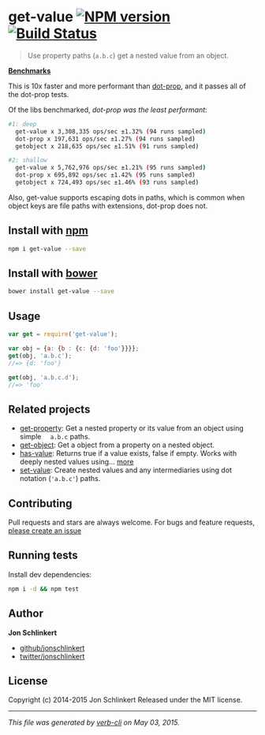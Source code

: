 # get-value [![NPM version](https://badge.fury.io/js/get-value.svg)](http://badge.fury.io/js/get-value)  [![Build Status](https://travis-ci.org/jonschlinkert/get-value.svg)](https://travis-ci.org/jonschlinkert/get-value)

> Use property paths (`a.b.c`) get a nested value from an object.

**[Benchmarks](./benchmark)**

This is 10x faster and more performant than [dot-prop](https://github.com/sindresorhus/dot-prop), and it passes all of the dot-prop tests.

Of the libs benchmarked, _dot-prop was the least performant_:

```bash
#1: deep
  get-value x 3,308,335 ops/sec ±1.32% (94 runs sampled)
  dot-prop x 197,631 ops/sec ±1.27% (94 runs sampled)
  getobject x 218,635 ops/sec ±1.51% (91 runs sampled)

#2: shallow
  get-value x 5,762,976 ops/sec ±1.21% (95 runs sampled)
  dot-prop x 695,892 ops/sec ±1.42% (95 runs sampled)
  getobject x 724,493 ops/sec ±1.46% (93 runs sampled)
```

Also, get-value supports escaping dots in paths, which is common when object keys are file paths with extensions, dot-prop does not.

## Install with [npm](npmjs.org)

```bash
npm i get-value --save
```

## Install with [bower](https://github.com/bower/bower)

```bash
bower install get-value --save
```

## Usage

```js
var get = require('get-value');

var obj = {a: {b : {c: {d: 'foo'}}}};
get(obj, 'a.b.c');
//=> {d: 'foo'}

get(obj, 'a.b.c.d');
//=> 'foo'
```

## Related projects

* [get-property](https://github.com/jonschlinkert/get-property): Get a nested property or its value from an object using simple `  a.b.c` paths.
* [get-object](https://github.com/jonschlinkert/get-object): Get a object from a property on a nested object.
* [has-value](https://github.com/jonschlinkert/has-value): Returns true if a value exists, false if empty. Works with deeply nested values using… [more](https://github.com/jonschlinkert/has-value)
* [set-value](https://github.com/jonschlinkert/set-value): Create nested values and any intermediaries using dot notation (`'a.b.c'`) paths.

## Contributing

Pull requests and stars are always welcome. For bugs and feature requests, [please create an issue](https://github.com/jonschlinkert/get-value/issues)

## Running tests

Install dev dependencies:

```bash
npm i -d && npm test
```

## Author

**Jon Schlinkert**

+ [github/jonschlinkert](https://github.com/jonschlinkert)
+ [twitter/jonschlinkert](http://twitter.com/jonschlinkert)

## License

Copyright (c) 2014-2015 Jon Schlinkert
Released under the MIT license.

***

_This file was generated by [verb-cli](https://github.com/assemble/verb-cli) on May 03, 2015._

[assemble]: http://assemble.io
[template]: https://github.com/jonschlinkert/template
[verb]: https://github.com/assemble/verb
